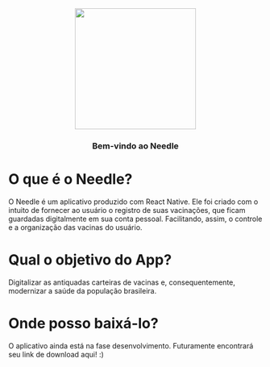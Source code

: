 <div align="center"> <img width="240" src="https://i.ibb.co/ZXqf7wC/needle-blue.png"/></div>

### <div align="center">Bem-vindo ao Needle</div>

# O que é o Needle?

 O Needle é um aplicativo produzido com React Native. Ele foi criado com o intuito de fornecer ao usuário o registro de suas vacinações, que ficam guardadas digitalmente em sua conta pessoal. Facilitando, assim, o controle e a organização das vacinas do usuário.
 
 # Qual o objetivo do App?
 
  Digitalizar as antiquadas carteiras de vacinas e, consequentemente, modernizar a saúde da população brasileira.

# Onde posso baixá-lo?

 O aplicativo ainda está na fase desenvolvimento. Futuramente encontrará seu link de download aqui! :)
